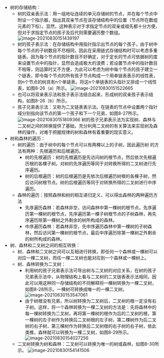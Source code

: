 - 树的存储结构：
	- 树的双亲表示法：用一组地址连续的单元存储树的节点，并在每个节点中附设一个指示器，指出其双亲节点在该存储结构中的位置（节点所在数组元素的下标）。显然，这种表示对于求指定节点的双亲或祖先都十分方便，但对于求指定节点的孩子及后代则需要遍历整个数组。
	  ![image-20210830151439197](https://img.mhugh.net/typora/image-20210830151439197.png)
	- 树的孩子表示法：在存储结构中用指针指示出节点的每个孩子，由于树中每个节点的子树数目不尽相同，因此在采用链式存储结构时可以考虑多重链表。因为每个节点的指针数目不好确定，对于定长的节点可依据树的度来设置节点中的指针，显然会造成极大的浪费；若设置节点中的指针数目不相等，则运算时又不方便，为此可以考虑为树中每个节点的孩子建立一个链表，即令每个节点的所有孩子节点构成一个用单链表表示的线性表，则n个节点的树具有n个单链表。将这n个单链表的头指针又排成一个线性表，如图8-26（a）所示。
	  ![image-20210830151522665](https://img.mhugh.net/typora/image-20210830151522665.png)
	- 也可以将双亲表示法和孩子表示法结合起来，形成树的双亲孩子表示结构，如图8-26（b）所示。
	- 孩子兄弟表示法：又称为二叉链表表示法。在链表的节点中设置两个指针域分别指向该节点的第一个孩子和下一个兄弟，如图8-27所示。
	  ![image-20210830151809366](https://img.mhugh.net/typora/image-20210830151809366.png)
	  树的孩子兄弟表示法为实现树、森林与二叉树之间的转换提供了基础，充分利用二叉树的有关算法来实现树及森林的操作，对难于把握规律的树和森林有着重要的现实意义。
- 树和森林的遍历：
	- 树的遍历：由于树中的每个节点可以有两棵以上的子树，因此遍历树 的方法有两种：先根遍历和后根遍历。
		- 树的先根遍历：树的先根遍历是先访问树的根节点，然后依次先根遍历根的各棵子树。对树的先序遍历等同于对转换所得的二叉树进行先序遍历。
		- 树的后根遍历：树的后根遍历是先依次后根遍历树根的各棵子树，然后访问树根节点。树的后根遍历等同于对转换所得的二叉树进行中序遍历。
	- 森林的遍历：按照森林和树的相互递归定义，可以得出森林的两种遍历方法
		- 先序遍历森林：若森林非空，访问森林中第一棵树的根节点，先序遍历第一棵树的根节点，先序遍历第一棵子树根节点的子树森林，再先序遍历除第一棵树之外剩余的树所构成的森林。
		- 中序遍历森林：若森林非空，先中序遍历森林中第一棵树的子树森林，然后访问第一棵树的根节点，最后中序遍历除第一棵树之外剩余的树所构成的森林。
- 树、森林和二叉树之间的相互转换：
	- 树、森林和二叉树之间可以互相进行转换，即任何一个森林或一棵树可以对应一棵二叉树，而任一棵二叉树也能对应到一个森林或一棵树上。
	- 树、森林转换为二叉树：
		- 利用树的孩子兄弟表示法可导出树与二叉树的对应关系，在树的孩子兄弟表示法中，从物理结构上看与二叉树的二叉链表表示法相同，因此可以用这种同一存储结构的不同解释将一棵树转换为一棵二叉树，如图8-28所示。一棵树可转换成唯一的一棵二叉树。
		  ![image-20210830153547061](https://img.mhugh.net/typora/image-20210830153547061.png)
		- 由于树根没有兄弟，所以树转换为二叉树后，二叉树的根一定没有右子树。这样，将一个森林转换为一棵二叉树的方法是：先将森林中的每一棵树转换为二叉树，再将第一棵树的根作为后的二叉树的根，第一棵树的左子树作为转换后二叉树根的左子树，第二棵树作为后二叉树的右子树，第三棵树作为转换后二叉树根的右子树的右子树，依此类推，森林就可以转换为一棵二叉树，如图8-29所示。
		  ![image-20210830154027256](https://img.mhugh.net/typora/image-20210830154027256.png)
	- 二叉树转换为树和森林：二叉树可以转换为唯一的树或森林，如图8-30所示。
	  ![image-20210830154141506](https://img.mhugh.net/typora/image-20210830154141506.png)